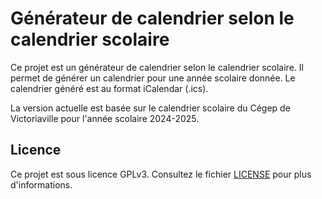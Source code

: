 # Générateur de calendrier selon le calendrier scolaire

Ce projet est un générateur de calendrier selon le calendrier scolaire. Il permet de générer un calendrier pour une année scolaire donnée. Le calendrier généré est au format iCalendar (.ics).

La version actuelle est basée sur le calendrier scolaire du Cégep de Victoriaville pour l'année scolaire 2024-2025.

## Licence

Ce projet est sous licence GPLv3. Consultez le fichier [LICENSE](./LICENSE) pour plus d'informations.
